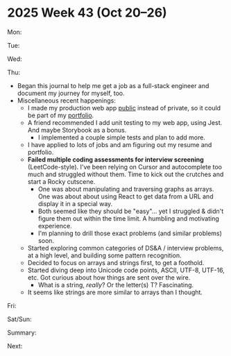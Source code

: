 # 2025 Week 43 (Oct 20–26)

Mon:

Tue:

Wed:

Thu:
- Began this journal to help me get a job as a full-stack engineer and document my journey for myself, too.
- Miscellaneous recent happenings:
  - I made my production web app [public](https://github.com/simpleamericanaccent/saa-app-web) instead of private, so it could be part of my [portfolio](https://williamrosenberg.com).
  - A friend recommended I add unit testing to my web app, using Jest. And maybe Storybook as a bonus.
    - I implemented a couple simple tests and plan to add more.
  - I have applied to lots of jobs and am figuring out my resume and portfolio.
  - **Failed multiple coding assessments for interview screening** (LeetCode-style). I've been relying on Cursor and autocomplete too much and struggled without them. Time to kick out the crutches and start a Rocky cutscene.
    - One was about manipulating and traversing graphs as arrays. One was about about using React to get data from a URL and display it in a special way.
    - Both seemed like they should be "easy"... yet I struggled & didn't figure them out within the time limit. A humbling and motivating experience.
    - I'm planning to drill those exact problems (and similar problems) soon.
  - Started exploring common categories of DS&A / interview problems, at a high level, and building some pattern recognition.
  - Decided to focus on arrays and strings first, to get a foothold.
  - Started diving deep into Unicode code points, ASCII, UTF-8, UTF-16, etc. Got curious about how things are sent over the wire. 
    - What is a string, *really*? Or the letter(s) T? Fascinating.
  - It seems like strings are more similar to arrays than I thought.

Fri:

Sat/Sun:

Summary:

Next:
